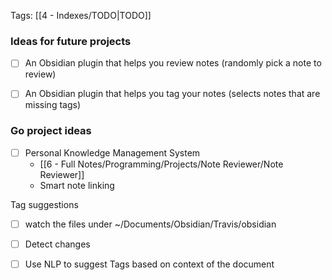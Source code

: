 Tags: [[4 - Indexes/TODO|TODO]]
### Ideas for future projects

- [ ] An Obsidian plugin that helps you review notes (randomly pick a note to review)
- [ ] An Obsidian plugin that helps you tag your notes (selects notes that are missing tags)


### Go project ideas

- [ ] Personal Knowledge Management System 
    - [[6 - Full Notes/Programming/Projects/Note Reviewer/Note Reviewer]]
    - Smart note linking


Tag suggestions

- [ ] watch the files under ~/Documents/Obsidian/Travis/obsidian
- [ ] Detect changes
- [ ] Use NLP to suggest Tags based on context of the document

